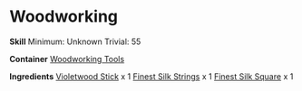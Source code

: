 <!-- TITLE: Finest Silk Wrapped Handle -->
<!-- SUBTITLE:  -->
# Woodworking
**Skill**
Minimum: Unknown
Trivial: 55

**Container**
[Woodworking Tools](woodworking-tools)

**Ingredients**
[Violetwood Stick](violetwood-stick) x 1
[Finest Silk Strings](finest-silk-strings) x 1
[Finest Silk Square](finest-silk-square) x 1